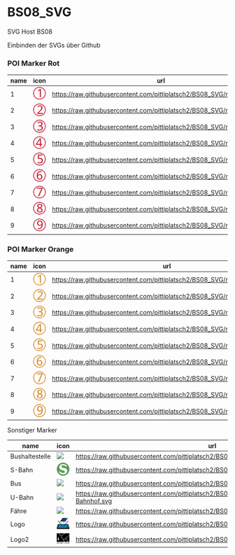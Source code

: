 # BS08_SVG
SVG Host BS08

Einbinden der SVGs über Github

### POI Marker Rot

name|icon|url
-|-|-
1	|<img src="https://raw.githubusercontent.com/pittiplatsch2/BS08_SVG/main/Rot_1.svg"/>|https://raw.githubusercontent.com/pittiplatsch2/BS08_SVG/main/Rot_1.svg
2	|<img src="https://raw.githubusercontent.com/pittiplatsch2/BS08_SVG/main/Rot_2.svg"/>|https://raw.githubusercontent.com/pittiplatsch2/BS08_SVG/main/Rot_2.svg
3	|<img src="https://raw.githubusercontent.com/pittiplatsch2/BS08_SVG/main/Rot_3.svg"/>|https://raw.githubusercontent.com/pittiplatsch2/BS08_SVG/main/Rot_3.svg
4	|<img src="https://raw.githubusercontent.com/pittiplatsch2/BS08_SVG/main/Rot_4.svg"/>|https://raw.githubusercontent.com/pittiplatsch2/BS08_SVG/main/Rot_4.svg
5	|<img src="https://raw.githubusercontent.com/pittiplatsch2/BS08_SVG/main/Rot_5.svg"/>|https://raw.githubusercontent.com/pittiplatsch2/BS08_SVG/main/Rot_5.svg
6	|<img src="https://raw.githubusercontent.com/pittiplatsch2/BS08_SVG/main/Rot_6.svg"/>|https://raw.githubusercontent.com/pittiplatsch2/BS08_SVG/main/Rot_6.svg
7	|<img src="https://raw.githubusercontent.com/pittiplatsch2/BS08_SVG/main/Rot_7.svg"/>|https://raw.githubusercontent.com/pittiplatsch2/BS08_SVG/main/Rot_7.svg
8	|<img src="https://raw.githubusercontent.com/pittiplatsch2/BS08_SVG/main/Rot_8.svg"/>|https://raw.githubusercontent.com/pittiplatsch2/BS08_SVG/main/Rot_8.svg
9	|<img src="https://raw.githubusercontent.com/pittiplatsch2/BS08_SVG/main/Rot_9.svg"/>|https://raw.githubusercontent.com/pittiplatsch2/BS08_SVG/main/Rot_9.svg




### POI Marker Orange

name|icon|url
-|-|-
1	|<img src="https://raw.githubusercontent.com/pittiplatsch2/BS08_SVG/main/Orange_1.svg"/>|https://raw.githubusercontent.com/pittiplatsch2/BS08_SVG/main/Orange_1.svg
2	|<img src="https://raw.githubusercontent.com/pittiplatsch2/BS08_SVG/main/Orange_2.svg"/>|https://raw.githubusercontent.com/pittiplatsch2/BS08_SVG/main/Orange_2.svg
3	|<img src="https://raw.githubusercontent.com/pittiplatsch2/BS08_SVG/main/Orange_3.svg"/>|https://raw.githubusercontent.com/pittiplatsch2/BS08_SVG/main/Orange_3.svg
4	|<img src="https://raw.githubusercontent.com/pittiplatsch2/BS08_SVG/main/Orange_4.svg"/>|https://raw.githubusercontent.com/pittiplatsch2/BS08_SVG/main/Orange_4.svg
5	|<img src="https://raw.githubusercontent.com/pittiplatsch2/BS08_SVG/main/Orange_5.svg"/>|https://raw.githubusercontent.com/pittiplatsch2/BS08_SVG/main/Orange_5.svg
6	|<img src="https://raw.githubusercontent.com/pittiplatsch2/BS08_SVG/main/Orange_6.svg"/>|https://raw.githubusercontent.com/pittiplatsch2/BS08_SVG/main/Orange_6.svg
7	|<img src="https://raw.githubusercontent.com/pittiplatsch2/BS08_SVG/main/Orange_7.svg"/>|https://raw.githubusercontent.com/pittiplatsch2/BS08_SVG/main/Orange_7.svg
8	|<img src="https://raw.githubusercontent.com/pittiplatsch2/BS08_SVG/main/Orange_8.svg"/>|https://raw.githubusercontent.com/pittiplatsch2/BS08_SVG/main/Orange_8.svg
9	|<img src="https://raw.githubusercontent.com/pittiplatsch2/BS08_SVG/main/Orange_9.svg"/>|https://raw.githubusercontent.com/pittiplatsch2/BS08_SVG/main/Orange_9.svg


Sonstiger Marker

name|icon|url
-|-|-
Bushaltestelle|<img src="https://raw.githubusercontent.com/pittiplatsch2/BS08_SVG/main/%C3%96PNVHaltestelle.svg"/>|https://raw.githubusercontent.com/pittiplatsch2/BS08_SVG/main/%C3%96PNVHaltestelle.svg
S-Bahn|<img src="https://raw.githubusercontent.com/pittiplatsch2/BS08_SVG/main/SBahn.svg"/>|https://raw.githubusercontent.com/pittiplatsch2/BS08_SVG/main/SBahn.svg
Bus|<img src="https://raw.githubusercontent.com/pittiplatsch2/BS08_SVG/main/%C3%96PNVBus.svg"/>|https://raw.githubusercontent.com/pittiplatsch2/BS08_SVG/main/%C3%96PNVBus.svg
U-Bahn|<img src="https://raw.githubusercontent.com/pittiplatsch2/BS08_SVG/main/%C3%96PNVU-Bahnhof.svg"/>|https://raw.githubusercontent.com/pittiplatsch2/BS08_SVG/main/%C3%96PNVU-Bahnhof.svg
Fähre| <img src="https://raw.githubusercontent.com/pittiplatsch2/BS08_SVG/main/F%C3%A4hranleger.svg"/>|https://raw.githubusercontent.com/pittiplatsch2/BS08_SVG/main/F%C3%A4hranleger.svg
Logo |<img src="https://raw.githubusercontent.com/pittiplatsch2/BS08_SVG/main/Firmenlogo_1.svg"/>|https://raw.githubusercontent.com/pittiplatsch2/BS08_SVG/main/Firmenlogo_1.svg
Logo2|<img src="https://raw.githubusercontent.com/pittiplatsch2/BS08_SVG/main/Firmenlogo_2.svg"/>|https://raw.githubusercontent.com/pittiplatsch2/BS08_SVG/main/Firmenlogo_2.svg



